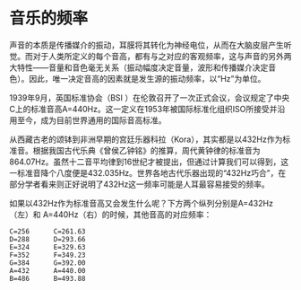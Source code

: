 # 音乐的频率

声音的本质是传播媒介的振动，耳膜将其转化为神经电位，从而在大脑皮层产生听觉。而对于人类所定义的每个音高，都有与之对应的客观频率，这与声音的另外两大特性——音量和音色毫无关系（振动幅度决定音量，波形和传播媒介决定音色）。因此，唯一决定音高的因素就是发生源的振动频率，以“Hz”为单位。

1939年9月，英国标准协会（BSI ）在伦敦召开了一次正式会议，会议规定了中央C上的标准音高A=440Hz。这一定义在1953年被国际标准化组织ISO所接受并沿用至今，成为目前世界通用的国际音高标准。

从西藏古老的颂钵到非洲早期的宫廷乐器科拉（Kora），其实都是以432Hz作为标准音。根据我国古代乐典《曾侯乙钟铭》的推算，周代黄钟律的标准音为864.07Hz。虽然十二音平均律到16世纪才被提出，但通过计算我们可以得到，这一标准音降个八度便是432.035Hz。世界各地古代乐器出现的“432Hz巧合”，在部分学者看来则正好说明了432Hz这一频率可能是人耳最容易接受的频率。

如果以432Hz作为标准音高又会发生什么呢？下方两个纵列分别是A=432Hz（左）和 A=440Hz（右）的时候，其他音高的对应频率：

```
C=256      C=261.63 
D=288      D=293.66
E=324      E=329.63 
F=352      F=349.23
G=384      G=392.00 
A=432      A=440.00
B=486      B=493.88
```
